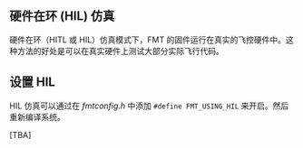 
## 硬件在环 (HIL) 仿真

硬件在环（HITL 或 HIL）仿真模式下，FMT 的固件运行在真实的飞控硬件中。这种方法的好处是可以在真实硬件上测试大部分实际飞行代码。

## 设置 HIL

HIL 仿真可以通过在 *fmtconfig.h* 中添加 `#define FMT_USING_HIL` 来开启。然后重新编译系统。

[TBA]